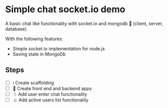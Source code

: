 # Simple chat socket.io demo

A basic chat like functionality with socket.io and mongodb 🥞 (client, server, database).

With the following features:

* Simple socket.io implementation for node.js
* Saving state in MongoDb


## Steps

* [ ] ℹ Create scaffolding 
* [ ] 👷 Create front end and backend apps
* [ ] ☃ Add user enter chat functionality
* [ ] ☺ Add active users list functionality